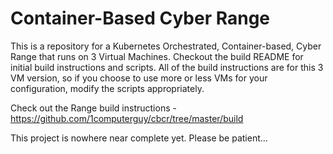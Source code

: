 # Container-Based Cyber Range
This is a repository for a Kubernetes Orchestrated, Container-based, Cyber Range that runs on 3 Virtual Machines. Checkout the build README for initial build instructions and scripts. All of the build instructions are for this 3 VM version, so if you choose to use more  or less VMs for your configuration, modify the scripts appropriately.

Check out the Range build instructions - https://github.com/1computerguy/cbcr/tree/master/build

This project is nowhere near complete yet. Please be patient...
